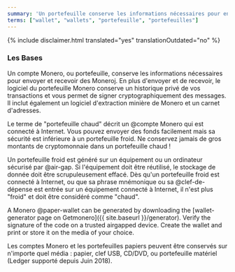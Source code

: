```yaml
---
summary: 'Un portefeuille conserve les informations nécessaires pour envoyer et recevoir des Moneroj'
terms: ["wallet", "wallets", "portefeuille", "portefeuilles"]
---
```


{% include disclaimer.html translated="yes" translationOutdated="no" %}

### Les Bases

Un compte Monero, ou portefeuille, conserve les informations nécessaires
pour envoyer et recevoir des Moneroj. En plus d'envoyer et de recevoir, le
logiciel du portefeuille Monero conserve un historique privé de vos
transactions et vous permet de signer cryptographiquement des messages. Il
inclut également un logiciel d'extraction minière de Monero et un carnet
d'adresses.

Le terme de "portefeuille chaud" décrit un @compte Monero qui est connecté à
Internet. Vous pouvez envoyer des fonds facilement mais sa sécurité est
inférieure à un portefeuille froid. Ne conservez jamais de gros montants de
cryptomonnaie dans un portefeuille chaud !

Un portefeuille froid est généré sur un équipement ou un ordinateur sécurisé
par @air-gap. Si l'équipement doit être réutilisé, le stockage de donnée
doit être scrupuleusement effacé. Dès qu'un portefeuille froid est connecté
à Internet, ou que sa phrase mnémonique ou sa @clef-de-dépense est entrée
sur un équipement connecté à Internet, il n'est plus "froid" et doit être
considéré comme "chaud".

A Monero @paper-wallet can be generated by downloading the [wallet-generator
page on Getmonero]({{ site.baseurl }}/generator). Verify the signature of
the code on a trusted airgapped device.  Create the wallet and print or
store it on the media of your choice.

Les comptes Monero et les portefeuilles papiers peuvent être conservés sur
n'importe quel média : papier, clef USB, CD/DVD, ou portefeuille matériel
(Ledger supporté depuis Juin 2018).
